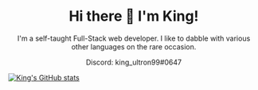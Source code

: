 <h1 align="center"> Hi there 👋 I'm King! </h1>

<p align="center">
I'm a self-taught Full-Stack web developer.
I like to dabble with various other languages on the rare occasion.
</p>
<p align="center">
Discord: king_ultron99#0647
</p>

[![King's GitHub stats](https://github-readme-stats.vercel.app/api?username=kingultron99&show_icons=true&title_color=a028eb&icon_color=8420c1&bg_color=1b1b1b&text_color=e0e0e0)](https://github.com/kingultron99)
